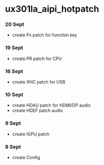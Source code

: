 # ux301la_aipi_hotpatch
### 20 Sept
- create Fn patch for function key
### 19 Sept 
- create PR patch for CPU 
### 16 Sept
- create XHC patch for USB
### 10 Sept
- create HDAU patch for HDMI/DP audio
- create HDEF patch audio
### 9 Sept
- create IGPU patch
### 8 Sept
- create Config

